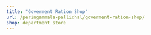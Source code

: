 ```yaml
---
title: "Goverment Ration Shop"
url: /peringammala-pallichal/goverment-ration-shop/
shop: department store
---
```

